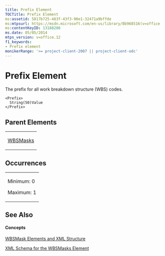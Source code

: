 ```yaml
---
title: Prefix Element
TOCTitle: Prefix Element
ms:assetid: 5817b725-483f-43f3-90e1-32471a9bffde
ms:mtpsurl: https://msdn.microsoft.com/en-us/library/Bb968516(v=office.12)
ms:contentKeyID: 13188208
ms.date: 05/05/2014
mtps_version: v=office.12
f1_keywords:
- Prefix element
monikerRange: '>= project-client-2007 || project-client-odc'
---
```


# Prefix Element




The prefix for all work breakdown structure (WBS) codes.

    <Prefix>
      String(50)Value
    </Prefix>

## Parent Elements

<table>
<colgroup>
<col style="width: 100%" />
</colgroup>
<tbody>
<tr class="odd">
<td><p><a href="bb968580(v=office.12).md">WBSMasks</a></p></td>
</tr>
</tbody>
</table>

## Occurrences

<table>
<colgroup>
<col style="width: 100%" />
</colgroup>
<tbody>
<tr class="odd">
<td><p>Minimum: 0</p>
<p>Maximum: 1</p></td>
</tr>
</tbody>
</table>

## See Also

#### Concepts

[WBSMask Elements and XML Structure](wbsmask-elements-and-xml-structure.md)

[XML Schema for the WBSMasks Element](xml-schema-for-the-wbsmasks-element.md)

